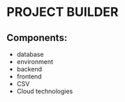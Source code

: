 # PROJECT BUILDER

## Components:
 - database
 - environment
 - backend 
 - frontend
 - CSV
 - Cloud technologies
 